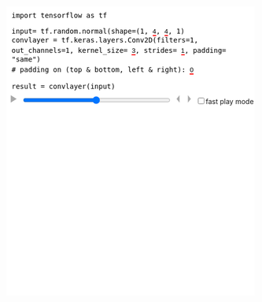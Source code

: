 <style>
svg {
#border: 1px solid black;
}
.matrix {
font-family: sans-serif;
transition: all 700ms ease-in-out;
}
.cell rect {
fill:white;stroke-width:1;stroke:rgb(0,0,0)
}
.padding rect {
stroke: rgba(0, 0, 0, 0.25);
}
.padding text {
fill: lightgray;
}
.highlight1 {
fill:none;stroke-width:4;stroke: rgb(236, 58, 58);stroke-dasharray:10,5;
}
.highlight2 {
fill:rgba(229, 132, 66, 0.25);stroke-width:5;stroke: rgb(229, 132, 66);
}
.highlight3 {
fill:rgba(236, 58, 58, 0.25);stroke-width:2;stroke: rgb(236, 58, 58);;
}
.title {
text-anchor: middle;
}
.button_play {
display: inline-block;
background: none;
border: none;
position: relative;
top: -3px;
}
.button_play path {
fill: darkgray;
}
.button_play:hover path {
fill: rgb(236, 58, 58);
}
.display_vis_input input:not(:hover)::-webkit-outer-spin-button,
.display_vis_input input:not(:hover)::-webkit-inner-spin-button {
-webkit-appearance: none;
margin: 0;
}
.display_vis_input input:not(:hover)[type=number] {
-moz-appearance:textfield;
width: 1ch;
margin-right: 0px;
z-index: 0;
}
.display_vis_input input[type=number] {
width: 4ch;
border: 0px;
margin-right: -3ch;
z-index: 6;
display: inline-block;
position: relative;
padding: 0;
border-bottom: 2px solid red;
background: white;
color: black
}
.display_vis_input .pair {
display: inline-block;
white-space:nowrap;
position: relative;
}
.display_vis_input .pair .pair_hide {
max-width: 4em;
transition: max-width 1s ease-in;
display: inline-block;
overflow: hidden;
position: relative;
top: 5px;
}
.pair:not(:hover) .pair_hide {
max-width: 0;
}
.pairX .pair_hide {
max-width: 4em;
transition: max-width 1s ease-in;
}
/* Dropdown Button */
.dropbtn {
border-bottom: 2px solid red;
}
/* The container <div> - needed to position the dropdown content */
.dropdown {
position: relative;
display: inline-block;
}
/* Dropdown Content (Hidden by Default) */
.dropdown-content {
display: none;
position: absolute;
background-color: #f1f1f1;
min-width: 160px;
box-shadow: 0px 8px 16px 0px rgba(0,0,0,0.2);
z-index: 1;
}
/* Links inside the dropdown */
.dropdown-content a {
color: black;
padding: 5px 2px;
text-decoration: none;
display: block;
}
/* Change color of dropdown links on hover */
.dropdown-content a:hover {background-color: #ddd;}
/* Show the dropdown menu on hover */
.dropdown:hover .dropdown-content {display: block;}
</style>
<script src="https://d3js.org/d3.v3.min.js" charset="utf-8" > </script>
<div id="animation_conv_padding" style="background: white">
<div class="display_vis_input language-python" style="font-family: monospace; color: black; padding: 10px;">
<!-- padding -->
import tensorflow as tf <br><br>
input= tf.random.normal(shape=(1<input class="input_matrixz" type="hidden" min="1" max="3" value="1">, <input class="input_matrixx" type="number" min="3" max="5" value="4">, <input class="input_matrixy" type="number" min="3" max="5" value="4">, 1)<br>
convlayer = tf.keras.layers.Conv2D(filters=1<input class="input_matrixzB" type="hidden" min="1" max="3" value="1">, out_channels=1<input class="input_filterz" type="hidden" min="1" max="3" value="1">,
kernel_size= <span class="pair"><span class="pair_hide">(</span><input class="input_filterx" type="number" min="2" max="7" value="3"><span class="pair_hide">,
<input class="input_filtery" type="number" min="2" max="7" value="3">)</span></span>,
strides= <span class="pair"><span class="pair_hide">(</span><input class="input_stridex" type="number" min="1" max="2" value="1"><span class="pair_hide">,
<input class="input_stridey" type="number" min="1" max="2" value="1">)</span></span>,
padding= "same") <br>
# padding on (top & bottom, left & right): <span class="pair"><span class="pair_hide">(</span><input class="input_paddingx" type="number" min="0" max="4" value="0"><span class="pair_hide">,
<input class="input_paddingy" type="number" min="0" max="4" value="0">)</span></span><br> <br>
result = convlayer(input)
</div>
<button class="button_play play"><svg width="15" height="15" viewbox="0 0 10 10"><path d="M 1.5,0 9.5,5 1.5,10 z"/></svg></button>
<button class="button_play pause" style="display: none"><svg width="15" height="15" viewbox="0 0 10 10"><path d="M 0,0 4,0 4,10, 0,10 z"/><path d="M 6,0 10,0 10,10, 6,10 z"/></svg></button>
<input type="range" min="1" max="100" value="50" class="slider" style="width: 300px; display: inline-block">
<button class="button_play left"><svg width="7" height="15" viewbox="0 0 4 10"><path d="M 0,5 4,0 4,10 z"/></svg></button>
<button class="button_play right"><svg width="7" height="15" viewbox="0 0 4 10"><path d="M 0,0 4,5 0,10 z"/></svg></button>
<input type="checkbox" class="play_fast">fast play mode
<br/>
<svg height="0" width="0">
<defs>
<marker id="arrowhead" markerWidth="10" markerHeight="7"
refX="0" refY="1.5" orient="auto" fill="rgb(236, 58, 58)">
<polygon points="0 0, 4 1.5, 0 3" />
</marker>
</defs>
</svg>
<svg class="image" height="460" width="600">
</svg>
</div>
<script>
(function() {
var dom_target = document.getElementById("animation_conv_padding")
const divmod = (x, y) => [Math.floor(x / y), x % y];
var svg = d3.select(dom_target).select(".image")
var box_s = 50;
var box_z = 10;
var show_single_elements = true;
var group_func = undefined;
function mulberry32(a) {
return function() {
var t = a += 0x6D2B79F5;
t = Math.imul(t ^ t >>> 15, t | 1);
t ^= t + Math.imul(t ^ t >>> 7, t | 61);
return ((t ^ t >>> 14) >>> 0) / 4294967296;
}
}
function numberGenerator(seed, max, digits) {
var random = mulberry32(seed)
return () => parseFloat((random() * max).toFixed(digits));
}
window.numberGenerator = numberGenerator
window.mulberry32 = mulberry32
function generateMatrix2(number, dims) {
var res = [];
for (var i = 0; i < dims[0]; i++) {
if(dims.length == 1)
res.push(number())
else
res.push(generateMatrix2(number, dims.slice(1)));
}
return res
}
window.generateMatrix2 = generateMatrix2
function addPadding(matrix, paddingx, paddingy) {
matrix = JSON.parse(JSON.stringify(matrix));
var ly = matrix.length; var lx = matrix[0].length;
for (var i = 0; i < ly; i++) {
for(var p = 0; p < paddingx; p++) {
matrix[i].splice(0, 0, 0);
matrix[i].splice(matrix[i].length, 0, 0);
}
}
for(var p = 0; p < paddingy; p++) {
matrix.splice(0, 0, []);
matrix.splice(matrix.length, 0, []);
for (var i = 0; i < lx + paddingx * 2; i++) {
matrix[0].push(0);
matrix[matrix.length - 1].push(0);
}
}
matrix.paddingx = paddingx;
matrix.paddingy = paddingy;
return matrix;
}
var stride_x = 1;
var stride_y = 1;
function convolve(matrix, filter) {
var ress = [];
for(var zz = 0; zz < filter.length; zz++) {
var res = [];
for (var i = 0; i < parseInt((matrix[0].length - filter[0][0].length + stride_y) / stride_y); i++) {
res.push([]);
for (var j = 0; j < parseInt((matrix[0][0].length - filter[0][0][0].length + stride_x) / stride_x); j++) {
var answer = 0;
var text = "";
for (var ii = 0; ii < filter[0][0].length; ii++) {
for (var jj = 0; jj < filter[0][0][0].length; jj++) {
for (var z = 0; z < matrix.length; z++) {
answer += matrix[z][i * stride_y + ii][j * stride_x + jj] * filter[zz][z][ii][jj];
text +=matrix[z][i * stride_y + ii][j * stride_x + jj] + "*" + filter[zz][z][ii][jj]+"+";
}
}
}
console.log(i, j, text, "=", answer)
res[res.length - 1].push(answer.toFixed(1))
}
}
ress.push(res)
}
return ress;
}
function pool(matrix, filter, func) {
var res = [];
for (var i = 0; i < parseInt((matrix.length - filter.length + stride_y) / stride_y); i++) {
res.push([]);
for (var j = 0; j < parseInt((matrix[0].length - filter[0].length + stride_x) / stride_x); j++) {
var answer = [];
for(var ii = 0; ii < filter.length; ii++) {
for(var jj = 0; jj < filter[0].length; jj++) {
answer.push(matrix[i* stride_y + ii][j* stride_x + jj]);
}
}
if(func == "max")
res[res.length-1].push(Math.max(...answer))
else {
var sum = 0;
for( var ii = 0; ii < answer.length; ii++)
sum += answer[ii]; //don't forget to add the base
var avg = sum/answer.length;
res[res.length-1].push(parseFloat(avg.toFixed(1)));
}
}
}
return res;
}
class Matrix {
constructor(x, y, matrix, title) {
this.g = svg.append("g").attr("class", "matrix").attr("transform", `translate(${x}, ${y})`);
for(var z = 0; z < matrix.length; z++) {
var gg = this.g.append("g").attr("class", "matrix_layer").attr("transform", `translate(${- z*box_z}, ${+ z*box_z})`);
for (var j = 0; j < matrix[0].length; j++) {
for (var i = 0; i < matrix[0][0].length; i++) {
var element = gg.append("g").attr("class", "cell").attr("transform", `translate(${i * box_s}, ${j * box_s})`);
var rect = element.append("rect")
.attr("class", "number")
.attr("x", -box_s / 2 + "px")
.attr("y", -box_s / 2 + "px")
.attr("width", box_s + "px")
.attr("height", box_s + "px")
if (i < matrix.paddingx || j < matrix.paddingy || i > matrix[0][0].length - matrix.paddingx - 1 || j > matrix[0].length - matrix.paddingy - 1)
element.attr("class", "cell padding")
element.append("text").text(matrix[z][j][i]).attr("text-anchor", "middle").attr("alignment-baseline", "center").attr("dy", "0.3em")
}
}
gg.append("rect").attr("class", "highlight3")
gg.append("rect").attr("class", "highlight1")
gg.append("rect").attr("class", "highlight2")
}
this.arrow = gg.append("line").attr("transform", `translate(${(-0.5)*box_s}, ${(-0.5+filter.length/2)*box_s})`).attr("marker-end", "url(#arrowhead)").attr("x1", 0).attr("y1", 0).attr("x2", 50).attr("y2", 0)
.attr("stroke", "#000").attr("stroke-width", 8).attr("stroke", "rgb(236, 58, 58)").style("opacity", 0)
gg.append("text").attr("class", "title").text(title)
.attr("x", (matrix[0][0].length/2-0.5)*box_s+"px")
.attr("y", (matrix[0].length)*box_s+"px")
.attr("dy", "0em")
this.highlight2_hidden = true
}
setHighlight1(i, j, w, h) {
if(this.old_i == i && this.old_j == j && this.old_w == w)
return
if(i == this.old_i+stride_x || j == this.old_j+stride_y) {
if (this.old_j == j)
this.arrow.attr("x1", this.old_i * box_s).attr("y1", j * box_s)
.attr("x2", i * box_s - 30).attr("y2", j * box_s).attr("transform", `translate(${(-0.5) * box_s}, ${(-0.5 + h / 2) * box_s})`)
else
this.arrow.attr("x1", i * box_s).attr("y1", this.old_j * box_s)
.attr("x2", i * box_s).attr("y2", j * box_s - 30).attr("transform", `translate(${(-0.5 + w / 2) * box_s}, ${(-0.5) * box_s})`)
this.arrow.transition().style("opacity", 1)
.transition()
.duration(1000)
.style("opacity", 0)
}
this.old_i = i; this.old_j = j; this.old_w = w;
this.g.selectAll(".highlight1")
.style("fill", "rgba(236, 58, 58, 0)")
.transition()
.duration(1000)
.attr("x", (-box_s/2+i*box_s)+"px").attr("y", (-box_s/2+j*box_s)+"px")
.attr("width", box_s*w+"px")
.attr("height", box_s*h+"px")
.style("fill", "rgba(236, 58, 58, 0.25)")
this.g.selectAll(".highlight3")
.style("opacity", 1)
.transition()
.duration(1000)
.style("opacity", 0)
this.g.selectAll(".highlight3")
.transition()
.delay(900)
.duration(0)
.attr("x", (-box_s/2+i*box_s)+"px").attr("y", (-box_s/2+j*box_s)+"px")
.attr("width", box_s*w+"px")
.attr("height", box_s*h+"px")
//            .style("opacity", 1)
}
setHighlight2(i, j, w, h) {
if(this.highlight2_hidden == true) {
this.g.selectAll(".highlight2")
.attr("x", (-box_s/2+i*box_s)+"px").attr("y", (-box_s/2+j*box_s)+"px")
.attr("width", box_s*w+"px")
.attr("height", box_s*h+"px")
.transition()
.duration(1000)
.style("opacity", 1)
this.highlight2_hidden = false
return
}
this.g.selectAll(".highlight2")
.transition()
.duration(1000)
.attr("x", (-box_s/2+i*box_s)+"px").attr("y", (-box_s/2+j*box_s)+"px")
.attr("width", box_s*w+"px")
.attr("height", box_s*h+"px");
}
hideHighlight2() {
this.highlight2_hidden = true
this.g.selectAll(".highlight2")
.transition()
.duration(1000)
.style("opacity", 0)
}
}
class Calculation {
constructor(x, y, matrix, title) {
this.g = svg.append("g").attr("class", "matrix").attr("transform", `translate(${x}, ${y})`)
this.g.append("text").text(title).attr("dy", "-1.5em").attr("dx", "2em")
this.g = this.g.append("text")
for (var j in matrix) {
for (var i in matrix[j]) {
var element = this.g;
var a = element.append("tspan")
.text(i+"·"+j)
if(i == 0 && j > 0)
a.attr("dy", "1.5em").attr("x", 0)
if(i == matrix[0].length - 1 && j == matrix.length - 1) {
a = element.append("tspan")
.attr("dy", "1.5em").attr("x", 0)
.text(" = 12 ")
}
else {
a = element.append("tspan")
.text(" + ")
}
}
}      }
setText(i, text) {
d3.select(this.g.selectAll("tspan")[0][i*2]).text(text)
}
hideAll() {
this.g.selectAll("tspan")
.attr("fill", "white")
}
setHighlight1(i) {
this.g.selectAll("tspan")
.transition()
.duration(1000)
.attr("fill",
(d, ii) => ii==i*2 ? "rgb(229, 132, 66)" : ii> i*2 ? "white" : "black")
}
}
class CalculationPool {
constructor(x, y, matrix, title) {
this.g = svg.append("g").attr("class", "matrix").attr("transform", `translate(${x}, ${y})`)
this.g.append("text").text(title).attr("dy", "-3em").attr("dx", "-2em")
this.g.append("text").text(group_func+"([").attr("dy", "-1.5em").attr("dx", "-0.5em")
this.g = this.g.append("text")
for (var j in matrix) {
for (var i in matrix[j]) {
var element = this.g;
var a = element.append("tspan")
.text("")
if(i == 0 && j > 0)
a.attr("dy", "1.5em").attr("x", 0)
if(i == matrix[0].length - 1 && j == matrix.length - 1) {
a = element.append("tspan")
.attr("dy", "1.5em").attr("x", 0).attr("dx", "-0.5em")
.text("")
}
else {
a = element.append("tspan")
.text("")
}
}
}
}
setText(i, text) {
d3.select(this.g.selectAll("tspan")[0][i*2]).text(text)
}
hideAll() {
this.g.selectAll("tspan")
.attr("fill", "white")
}
setHighlight1(i) {
this.g.selectAll("tspan")
.transition()
.duration(1000)
.attr("fill",
(d, ii) => ii==i*2 ? "rgb(229, 132, 66)" : ii> i*2 ? "white" : "black")
}
}
var matrix, res, m, f, r, c, last_pos, index_max;
function init() {
show_single_elements = dom_target.querySelector(".play_fast").checked == false
svg.selectAll("*").remove();
dom_target.querySelector(".input_matrixzB").value = dom_target.querySelector(".input_matrixz").value
dom_target.querySelector(".input_paddingx").value = Math.floor(dom_target.querySelector(".input_filterx").value / 2)
dom_target.querySelector(".input_paddingy").value = Math.floor(dom_target.querySelector(".input_filtery").value / 2)
console.log("dom_target", dom_target)
console.log("dom_target.querySelector(\".input_filterx\").value)", dom_target.querySelector(".input_filterx").value)
filter = generateMatrix2(numberGenerator(17, 0.9, 1), [parseInt(dom_target.querySelector(".input_filterz").value), parseInt(dom_target.querySelector(".input_matrixz").value), parseInt(dom_target.querySelector(".input_filtery").value), parseInt(dom_target.querySelector(".input_filterx").value)]);
if(dom_target.querySelector(".input_filterx").value == dom_target.querySelector(".input_filtery").value)
dom_target.querySelector(".input_filterx").parentElement.className = "pair"
else
dom_target.querySelector(".input_filterx").parentElement.className = "pairX"
matrix_raw = generateMatrix2(numberGenerator(4, 9, 0), [parseInt(dom_target.querySelector(".input_matrixz").value), parseInt(dom_target.querySelector(".input_matrixy").value), parseInt(dom_target.querySelector(".input_matrixx").value)]);
matrix = JSON.parse(JSON.stringify(matrix_raw));
for(var z = 0; z < matrix.length; z++)
matrix[z] = addPadding(matrix_raw[z], parseInt(dom_target.querySelector(".input_paddingx").value), parseInt(dom_target.querySelector(".input_paddingy").value));
matrix.paddingx = matrix[0].paddingx
matrix.paddingy = matrix[0].paddingy
stride_x = parseInt(dom_target.querySelector(".input_stridex").value)
stride_y = parseInt(dom_target.querySelector(".input_stridey").value)
if(dom_target.querySelector(".input_stridex").value == dom_target.querySelector(".input_stridey").value)
dom_target.querySelector(".input_stridex").parentElement.className = "pair"
else
dom_target.querySelector(".input_stridex").parentElement.className = "pairX"
if(dom_target.querySelector(".input_paddingx").value == dom_target.querySelector(".input_paddingy").value)
dom_target.querySelector(".input_paddingx").parentElement.className = "pair"
else
dom_target.querySelector(".input_paddingx").parentElement.className = "pairX"
res = convolve(matrix, filter);
window.matrix = matrix
window.filter = filter
window.res = res
if(group_func != undefined)
res = [pool(matrix[0], filter[0][0], group_func)]
m = new Matrix(1*box_s, (1+filter[0][0].length+1.5)*box_s, matrix, "Matrix");
f = []
for(var zz = 0; zz < filter.length; zz++)
f.push(new Matrix((1+(matrix[0][0].length-filter[zz][0][0].length)/2 + zz*(1+filter[zz][0][0].length))*box_s, 1*box_s, filter[zz], group_func == undefined ? (filter.length != 1? `Filter ${zz}` : `Filter`) : "Pooling"));
if(group_func != undefined)
f[0].g.selectAll(".cell text").attr("fill", "white")
console.log("res", res)
r = new Matrix((2+(matrix[0][0].length)+1)*box_s, (1+filter[0][0].length+1.5)*box_s, res, "Result");
var c_x = Math.max((1+(matrix[0][0].length))*box_s, (3+filter.length*(1+(filter[0][0].length)))*box_s)
console.log("m,ax", (1+(matrix[0][0].length)), filter.length*(1+(filter[0][0].length)))
if(group_func != undefined)
c = new CalculationPool(c_x, (1+0.5)*box_s, filter[0][0], "Calculation");
else
c = new Calculation(c_x, (1+0.5)*box_s, filter[0][0], "Calculation");
last_pos = undefined;
if(show_single_elements)
index_max = filter.length*res[0].length*res[0][0].length*(filter[0][0].length * filter[0][0][0].length + 2)
else
index_max = filter.length*res[0].length*res[0][0].length
window.index_max = index_max
window.filter = filter
setHighlights(0, 0)
svg.attr("width", box_s*(matrix[0][0].length+res[0][0].length+4)+(c.g.node().getBoundingClientRect().width)+"px");
svg.attr("height", box_s*(matrix[0].length+filter[0][0].length+3.0)+"px");
}
init()
function setHighlights(pos_zz, subpos) {
var [zz, pos] = divmod(pos_zz, res[0].length*res[0][0].length)
var [i, j] = divmod(pos, res[0][0].length)
i *= stride_y;
j *= stride_x;
var [j2, i2] = divmod(subpos, filter[0][0][0].length)
if(last_pos != pos) {
var answer = 0;
for(var ii = 0; ii < filter[0][0].length; ii++) {
for(var jj = 0; jj < filter[0][0][0].length; jj++) {
var text = []
if(filter[0].length == 1) {
for(var z = 0; z < filter[0].length; z++) {
if (group_func != undefined)
text.push(matrix[0][i + ii][j + jj] + ", ");
else
text.push(matrix[z][i + ii][j + jj] + " · " + filter[zz][z][ii][jj]);
}
if (group_func != undefined)
c.setText(ii * filter[0][0][0].length + jj, text.join(", "));
else
c.setText(ii * filter[0][0][0].length + jj, text.join("+"));
}
else {
for (var z = 0; z < filter[0].length; z++) {
if (group_func != undefined)
text.push(matrix[0][i + ii][j + jj] + ", ");
else
text.push(matrix[z][i + ii][j + jj] + "·" + filter[zz][z][ii][jj]);
}
if (group_func != undefined)
c.setText(ii * filter[0][0][0].length + jj, text.join(", "));
else
c.setText(ii * filter[0][0][0].length + jj, "(" + text.join("+") + ")");
}
}
}
if(group_func != undefined)
c.setText(filter[0][0].length * filter[0][0][0].length - 0.5, "   ]) = "+res[zz][i/stride_y][j/stride_x])
else
c.setText(filter[0][0].length * filter[0][0][0].length - 0.5, "   = "+res[zz][i/stride_y][j/stride_x])
c.hideAll();
last_pos = pos;
}
m.setHighlight1(j, i, filter[0][0][0].length, filter[0][0].length)
for(var zzz = 0; zzz < filter.length; zzz++) {
console.log(zzz, zz, zzz == zz)
if (zzz == zz)
f[zzz].setHighlight1(0, 0, filter[0][0][0].length, filter[0][0].length)
else
f[zzz].setHighlight1(0, 0, 0, 0)
}
window.f = f
r.setHighlight1(j/stride_x, i/stride_y, 1, 1)
r.g.selectAll(".matrix_layer").attr("opacity", (d,i) => i > zz ? 0.2 : 1 )
r.g.selectAll(".matrix_layer .highlight1").attr("visibility", (d,i)=>i==zz ? "visible" : "hidden")
r.g.selectAll(".matrix_layer .highlight3").attr("visibility", (d,i)=>i==zz ? "visible" : "hidden")
window.r = r
if(subpos < filter[0][0].length * filter[0][0][0].length) {
m.setHighlight2(j + i2, i + j2, 1, 1)
if(group_func == undefined)
for(var zzz = 0; zzz < filter.length; zzz++) {
if (zzz == zz)
f[zzz].setHighlight2(i2, j2, 1, 1)
else
f[zzz].hideHighlight2()
}
r.g.selectAll(".cell text").attr("fill", (d, i) => i >= pos_zz ? "white" : "black")
c.setHighlight1(subpos);
}
else {
m.hideHighlight2()
for(var zzz = 0; zzz < filter.length; zzz++)
f[zzz].hideHighlight2()
r.g.selectAll(".cell text").attr("fill", (d, i) => i > pos_zz ? "white" : "black")
if(subpos > filter[0][0].length * filter[0][0][0].length) {
c.hideAll()
}
else
c.setHighlight1(subpos);
}
function p(x) { console.log(x); return x}
}
function animate(frame) {
dom_target.querySelector("input[type=range]").value = index;
dom_target.querySelector("input[type=range]").max = index_max - 1;
dom_target.querySelector("input[type=range]").min = 0;
if(show_single_elements) {
var [pos, subpos] = divmod(frame, filter[0][0].length * filter[0][0][0].length + 2)
setHighlights(pos, subpos);
}
else
setHighlights(frame, filter[0][0].length * filter[0][0][0].length);
}
var index = -1
animate(0)
var interval = undefined;
function PlayStep() {
index += 1;
if(index >= index_max)
index = 0;
animate(index);
}
function playPause() {
if(interval === undefined) {
dom_target.querySelector(".play").style.display = "none"
dom_target.querySelector(".pause").style.display = "inline-block"
interval = window.setInterval(PlayStep, 1000);
PlayStep();
}
else {
dom_target.querySelector(".play").style.display = "inline-block"
dom_target.querySelector(".pause").style.display = "none"
window.clearInterval(interval);
interval = undefined;
}
}
dom_target.querySelector("input[type=range]").value = 0;
dom_target.querySelector("input[type=range]").max = index_max;
dom_target.querySelector("input[type=range]").onchange = (i)=>{var v = parseInt(i.target.value); index = v; animate(v);};
dom_target.querySelector(".play").onclick = playPause;
dom_target.querySelector(".pause").onclick = playPause;
dom_target.querySelector(".left").onclick = ()=>{index > 0 ? index -= 1 : index = index_max-1; animate(index);};
dom_target.querySelector(".right").onclick = ()=>{index < index_max-1 ? index += 1 : index = 0; animate(index);};
dom_target.querySelector(".input_filterx").onchange = ()=>{init()}
dom_target.querySelector(".input_filtery").onchange = ()=>{init()}
dom_target.querySelector(".input_filterz").onchange = ()=>{init()}
dom_target.querySelector(".input_matrixx").onchange = ()=>{init()}
dom_target.querySelector(".input_matrixy").onchange = ()=>{init()}
dom_target.querySelector(".input_matrixz").onchange = ()=>{init()}
dom_target.querySelector(".input_matrixzB").onchange = (i)=>{dom_target.querySelector(".input_matrixz").value = parseInt(i.target.value); init();};
dom_target.querySelector(".input_paddingx").onchange = ()=>{init()}
dom_target.querySelector(".input_paddingy").onchange = ()=>{init()}
dom_target.querySelector(".input_stridex").onchange = ()=>{init()}
dom_target.querySelector(".input_stridey").onchange = ()=>{init()}
dom_target.querySelector(".play_fast").onchange = ()=>{init()}
<!--
dom_target.querySelector(".select_maxpool").onclick = ()=>{group_func="max"; dom_target.querySelector(".dropbtn").innerText = "MaxPool2d"; init()}
dom_target.querySelector(".select_avgpool").onclick = ()=>{group_func="avg"; dom_target.querySelector(".dropbtn").innerText = "AvgPool2d"; init()}
-->
})();
</script>
